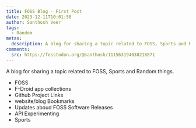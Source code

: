 ```yaml
---
title: FOSS Blog - First Post
date: 2023-12-11T10:01:50
author: Santhosh Veer
tags:
  - Random
metas:
  description: A blog for sharing a topic related to FOSS, Sports and Random things.
comments:
  src: https://fosstodon.org/@santhosh/111563194038218871
---
```


A blog for sharing a topic related to FOSS, Sports and Random things.

<!--more-->

- FOSS
- F-Droid app collections
- Github Project Links
- website/blog Bookmarks
- Updates aboud FOSS Software Releases
- API Experimenting
- Sports
